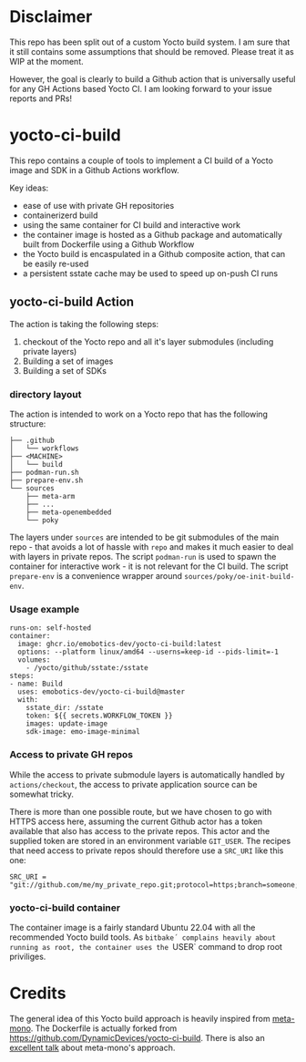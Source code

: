 # Disclaimer
This repo has been split out of a custom Yocto build system. I am sure that it still contains some assumptions that should be removed. Please treat it as WIP at the moment.

However, the goal is clearly to build a Github action that is universally useful for any GH Actions based Yocto CI. I am looking forward to your issue reports and PRs! 

# yocto-ci-build
This repo contains a couple of tools to implement a CI build of a Yocto image and SDK in a Github Actions workflow. 

Key ideas:
 * ease of use with private GH repositories
 * containerizerd build
 * using the same container for CI build and interactive work
 * the container image is hosted as a Github package and automatically built from Dockerfile using a Github Workflow
 * the Yocto build is encaspulated in a Github composite action, that can be easily re-used
 * a persistent sstate cache may be used to speed up on-push CI runs

## yocto-ci-build Action
The action is taking the following steps:
1. checkout of the Yocto repo and all it's layer submodules (including private layers)
2. Building a set of images
3. Building a set of SDKs

### directory layout
The action is intended to work on a Yocto repo that has the following structure:

    ├── .github
    │   └── workflows
    ├── <MACHINE>
    │   └── build
    ├── podman-run.sh
    ├── prepare-env.sh
    └── sources
        ├── meta-arm
        ├── ...
        ├── meta-openembedded
        └── poky

The layers under `sources` are intended to be git submodules of the main repo - that avoids a lot of hassle with `repo` and makes it much easier to deal with layers in private repos. The script `podman-run` is used to spawn the container for interactive work - it is not relevant for the CI build. The script `prepare-env` is a convenience wrapper around `sources/poky/oe-init-build-env`.

### Usage example

    runs-on: self-hosted
    container:
      image: ghcr.io/emobotics-dev/yocto-ci-build:latest
      options: --platform linux/amd64 --userns=keep-id --pids-limit=-1
      volumes:
        - /yocto/github/sstate:/sstate
    steps:
    - name: Build
      uses: emobotics-dev/yocto-ci-build@master
      with:
        sstate_dir: /sstate
        token: ${{ secrets.WORKFLOW_TOKEN }} 
        images: update-image
        sdk-image: emo-image-minimal

### Access to private GH repos
While the access to private submodule layers is automatically handled by `actions/checkout`, the access to private application source can be somewhat tricky. 

There is more than one possible route, but we have chosen to go with HTTPS access here, assuming the current Github actor has a token available that also has access to the private repos. This actor and the supplied token are stored in an environment variable `GIT_USER`. The recipes that need access to private repos should therefore use a `SRC_URI` like this one:

    SRC_URI = "git://github.com/me/my_private_repo.git;protocol=https;branch=someone;user=${GIT_USER}"


### yocto-ci-build container
The container image is a fairly standard Ubuntu 22.04 with all the recommended Yocto build tools. As `bitbake´ complains heavily about running as root, the container uses the `USER` command to drop root priviliges.

# Credits
The general idea of this Yocto build approach is heavily inspired from [meta-mono](https://github.com/DynamicDevices/meta-mono). The Dockerfile is actually forked from https://github.com/DynamicDevices/yocto-ci-build. There is also an [excellent talk](https://www.youtube.com/watch?v=TsAcxd_acJI) about meta-mono's approach.